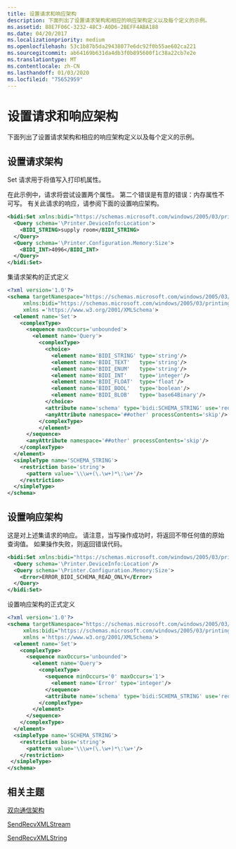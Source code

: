 ```yaml
---
title: 设置请求和响应架构
description: 下面列出了设置请求架构和相应的响应架构定义以及每个定义的示例。
ms.assetid: 88E7F06C-3232-48C3-A0D6-2BEFF4ABA188
ms.date: 04/20/2017
ms.localizationpriority: medium
ms.openlocfilehash: 53c1b87b5da29438077e6dc92f0b55ae602ca221
ms.sourcegitcommit: ab64169b631da4db3f0b895600f1c38a22cb7e2e
ms.translationtype: MT
ms.contentlocale: zh-CN
ms.lasthandoff: 01/03/2020
ms.locfileid: "75652959"
---
```

# <a name="set-request-and-response-schemas"></a>设置请求和响应架构


下面列出了设置请求架构和相应的响应架构定义以及每个定义的示例。

## <a name="set-request-schema"></a>设置请求架构


Set 请求用于将值写入打印机属性。

在此示例中，请求将尝试设置两个属性。 第二个错误是有意的错误：内存属性不可写。 有关此请求的响应，请参阅下面的设置响应架构。

```xml
<bidi:Set xmlns:bidi="https://schemas.microsoft.com/windows/2005/03/printing/bidi">
  <Query schema='\Printer.DeviceInfo:Location'>
    <BIDI_STRING>supply room</BIDI_STRING>
  </Query>
  <Query schema='\Printer.Configuration.Memory:Size'>
    <BIDI_INT>4096</BIDI_INT>
  </Query>
</bidi:Set>
```

集请求架构的正式定义

```xml
<?xml version='1.0'?>
<schema targetNamespace="https://schemas.microsoft.com/windows/2005/03/printing/bidi" 
     xmlns:bidi="https://schemas.microsoft.com/windows/2005/03/printing/bidi" 
     xmlns ='https://www.w3.org/2001/XMLSchema'>
  <element name='Set'>
    <complexType>
      <sequence maxOccurs='unbounded'>
        <element name='Query'>
          <complexType>
            <choice>
              <element name='BIDI_STRING' type='string'/>
              <element name='BIDI_TEXT'   type='string'/>
              <element name='BIDI_ENUM'   type='string'/>
              <element name='BIDI_INT'    type='integer'/>
              <element name='BIDI_FLOAT'  type='float'/>
              <element name='BIDI_BOOL'   type='boolean'/>
              <element name='BIDI_BLOB'   type='base64Binary'/>
            </choice>
            <attribute name='schema' type='bidi:SCHEMA_STRING' use='required'/>
            <anyAttribute namespace='##other' processContents='skip'/>
          </complexType>
          </element>
      </sequence>
      <anyAttribute namespace='##other' processContents='skip'/>
    </complexType>
  </element>
  <simpleType name='SCHEMA_STRING'>
    <restriction base='string'>
      <pattern value='\\\w+(\.\w+)*\:\w+'/>
    </restriction>
  </simpleType>
</schema>
```

## <a name="set-response-schema"></a>设置响应架构


这是对上述集请求的响应。 请注意，当写操作成功时，将返回不带任何值的原始查询值。 如果操作失败，则返回错误代码。

```xml
<bidi:Set xmlns:bidi="https://schemas.microsoft.com/windows/2005/03/printing/bidi">
  <Query schema='\Printer.DeviceInfo:Location'/>
  <Query schema='\Printer.Configuration.Memory:Size'>
    <Error>ERROR_BIDI_SCHEMA_READ_ONLY</Error>
  </Query>
</bidi:Set>
```

设置响应架构的正式定义

```xml
<?xml version='1.0'?>
<schema targetNamespace="https://schemas.microsoft.com/windows/2005/03/printing/bidi" 
     xmlns:bidi="https://schemas.microsoft.com/windows/2005/03/printing/bidi" 
     xmlns ='https://www.w3.org/2001/XMLSchema'>
  <element name='Set'>
    <complexType>
      <sequence maxOccurs='unbounded'>
        <element name='Query'>
          <complexType>
            <sequence minOccurs='0' maxOccurs='1'>
              <element name='Error' type='integer'/>
            </sequence>
            <attribute name='schema' type='bidi:SCHEMA_STRING' use='required'/>
          </complexType>
        </element>
      </sequence>
    </complexType>
  </element>
  <simpleType name='SCHEMA_STRING'>
    <restriction base='string'>
      <pattern value='\\\w+(\.\w+)*\:\w+'/>
    </restriction>
 </simpleType>
</schema>
```

## <a name="related-topics"></a>相关主题

[双向通信架构](bidirectional-communication-schema.md)  

[SendRecvXMLStream](https://docs.microsoft.com/windows-hardware/drivers/ddi/bidispl/nf-bidispl-ibidispl2-sendrecvxmlstream)  

[SendRecvXMLString](https://docs.microsoft.com/windows-hardware/drivers/ddi/bidispl/nf-bidispl-ibidispl2-sendrecvxmlstring)  

